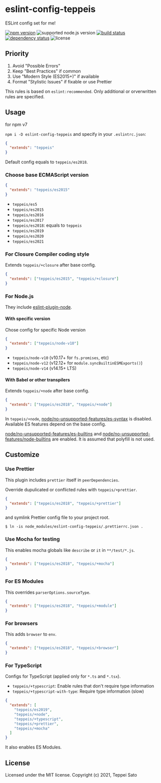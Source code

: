 # eslint-config-teppeis

ESLint config set for me!

[![npm version][npm-image]][npm-url]
![supported node.js version][node-version]
[![build status][ci-image]][ci-url]
[![dependency status][deps-image]][deps-url]
![license][license]

## Priority

1.  Avoid "Possible Errors"
2.  Keep "Best Practices" if common
3.  Use "Modern Style (ES2015+)" if available
4.  Format "Stylistic Issues" if fixable or use Prettier

This rules is based on `eslint:recommended`.
Only additional or orverwritten rules are specified.

## Usage

for npm v7

`npm i -D eslint-config-teppeis` and specify in your `.eslintrc.json`:

```json
{
  "extends": "teppeis"
}
```

Default config equals to `teppeis/es2018`.

### Choose base ECMAScript version

```json
{
  "extends": "teppeis/es2015"
}
```

- `teppeis/es5`
- `teppeis/es2015`
- `teppeis/es2016`
- `teppeis/es2017`
- `teppeis/es2018`: equals to `teppeis`
- `teppeis/es2019`
- `teppeis/es2020`
- `teppeis/es2021`

### For Closure Compiler coding style

Extends `teppeis/+closure` after base config.

```json
{
  "extends": ["teppeis/es2015", "teppeis/+closure"]
}
```

### For Node.js

They include [eslint-plugin-node](https://www.npmjs.com/package/eslint-plugin-node).

#### With specific version

Chose config for specific Node version

```json
{
  "extends": ["teppeis/node-v10"]
}
```

- `teppeis/node-v10` (v10.17+ for `fs.promises`, etc)
- `teppeis/node-v12` (v12.12+ for `module.syncBuiltinESMExports()`)
- `teppeis/node-v14` (v14.15+ LTS)

#### With Babel or other transpilers

Extends `teppeis/+node` after base config.

```json
{
  "extends": ["teppeis/es2018", "teppeis/+node"]
}
```

In `teppeis/+node`, [node/no-unsupported-features/es-syntax](https://github.com/mysticatea/eslint-plugin-node/blob/master/docs/rules/no-unsupported-features/es-syntax.md) is disabled.
Available ES features depend on the base config.

[node/no-unsupported-features/es-builtins](https://github.com/mysticatea/eslint-plugin-node/blob/master/docs/rules/no-unsupported-features/es-builtins.md) and [node/no-unsupported-features/node-builtins](https://github.com/mysticatea/eslint-plugin-node/blob/master/docs/rules/no-unsupported-features/node-builtins.md) are enabled. It is assumed that polyfill is not used.

## Customize

### Use Prettier

This plugin includes `prettier` itself in `peerDependencies`.

Override dupulicated or conflicted rules with `teppeis/+prettier`.

```json
{
  "extends": ["teppeis/es2018", "teppeis/+prettier"]
}
```

and symlink Prettier config file to your project root.

```console
$ ln -is node_modules/eslint-config-teppeis/.prettierrc.json .
```

### Use Mocha for testing

This enables mocha globals like `describe` or `it` in `**/test/*.js`.

```json
{
  "extends": ["teppeis/es2018", "teppeis/+mocha"]
}
```

### For ES Modules

This overrides `parserOptions.sourceType`.

```json
{
  "extends": ["teppeis/es2018", "teppeis/+module"]
}
```

### For browsers

This adds `browser` to `env`.

```json
{
  "extends": ["teppeis/es2018", "teppeis/+browser"]
}
```

### For TypeScript

Configs for TypeScript (applied only for `*.ts` and `*.tsx`).

- `teppeis/+typescript`: Enable rules that don't require type information
- `teppeis/+typescript-with-type`: Require type information (slow)

```json
{
  "extends": [
    "teppeis/es2019",
    "teppeis/+node",
    "teppeis/+typescript",
    "teppeis/+prettier",
    "teppeis/+mocha"
  ]
}
```

It also enables ES Modules.

## License

Licensed under the MIT license.
Copyright (c) 2021, Teppei Sato

[npm-image]: https://badgen.net/npm/v/eslint-config-teppeis?icon=npm&label=
[npm-url]: https://npmjs.org/package/eslint-config-teppeis
[ci-image]: https://github.com/teppeis/eslint-config-teppeis/workflows/ci/badge.svg
[ci-url]: https://github.com/teppeis/eslint-config-teppeis/actions?query=workflow%3A%22ci%22
[deps-image]: https://badgen.net/david/dep/teppeis/eslint-config-teppeis
[deps-url]: https://david-dm.org/teppeis/eslint-config-teppeis
[node-version]: https://badgen.net/npm/node/eslint-config-teppeis
[license]: https://badgen.net/npm/license/eslint-config-teppeis
